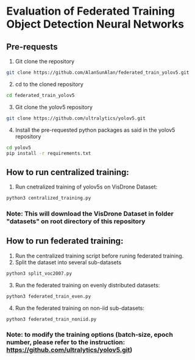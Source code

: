 # Evaluation of Federated Training Object Detection Neural Networks

## Pre-requests
1. Git clone the repository
```bash
git clone https://github.com/AlanSunAlan/federated_train_yolov5.git
```
2. cd to the cloned repository
```bash
cd federated_train_yolov5
```
3. Git clone the yolov5 repository
```bash
git clone https://github.com/ultralytics/yolov5.git
```
4. Install the pre-requested python packages as said in the yolov5 repository
```bash
cd yolov5
pip install -r requirements.txt
```

## How to run centralized training:
1. Run cnetralized training of yolov5s on VisDrone Dataset:
```bash
python3 centralized_training.py
```
### Note: This will download the VisDrone Dataset in folder "datasets" on root directory of this repository

## How to run federated training:
1. Run the centralized training script before runing federated training.
2. Split the dataset into several sub-datasets
```bash
python3 split_voc2007.py
```
3. Run the federated training on evenly distributed datasets:
```bash
python3 federated_train_even.py
```
4. Run the federated training on non-iid sub-datasets:
```bash
python3 federated_train_noniid.py
```
### Note: to modify the training options (batch-size, epoch number, please refer to the instruction: https://github.com/ultralytics/yolov5.git)
